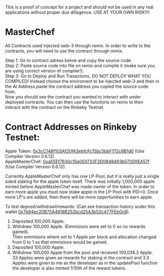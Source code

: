 This is a proof of concept for a project and should not be used in any real applications without proper due dillagence.
USE AT YOUR OWN RISK!!!!

# MasterChef
All Contracts used injected web-3 through remix. In order to write to the contracts, you will need to use the contract through remix.

Step 1: Go to contract adress below and copy the source code.  
Step 2: Paste source code into file on remix and compile it (make sure you are using correct version of compiler!).  
Step 3: Go to Deploy and Run Trasactions, DO NOT DEPLOY WHAT YOU COMPILED! Instead choose the enviroment to be injected web-3 and then in
the At Address paste the contract address you copied the source code from.  
Now you should see the contract you wanted to interact with under deployed contracts. You can then use the functions on remix to then interact with the contract on the Rinkeby Testnet.  

# Contract Addresses on Rinkeby Testnet:  
Apple Token: [0x3cC148f103Af20f43ebfcFc15bc5bbF172c6B1d0](https://rinkeby.etherscan.io/address/0x3cc148f103af20f43ebfcfc15bc5bbf172c6b1d0) (Use Compiler Version 0.6.12)  
AppleMasterChef: [0xa55Ef7630c19a050733F2D0848493b07300EA57f](https://rinkeby.etherscan.io/address/0xa55ef7630c19a050733f2d0848493b07300ea57f) (Use Compiler Version 0.6.12). 

Currently AppleMasterChef only has one LP-Pool, but it is really just a single sided staking for the apple token itself. There was initially 1,000,000 apple minted before AppleMasterChef was made owner of the token. In order to earn more apple you must now stake apple in the LP-Pool with PID=0. Once more LP's are added, then there will be more opportunities to earn apple.  

To test deposit/withdrawl/rewards: (Can see transaction history under this wallet [0x7b94ec20B75A4818B252bcd25A3b52c477FEb0c6](https://rinkeby.etherscan.io/address/0x7b94ec20b75a4818b252bcd25a3b52c477feb0c6)). 
1. Deposited 100,000 Apple.
2. Withdrew 100,000 Apple. (Emmisions were set to 0 so no rewards gained).  
Then emmisions where set to 1 Apple per block and allocation changed from 0 to 1 so that emmisions would be gained.  
1. Deposited 100,000 Apple.  
2. Withdrew 100,000 Apple from the pool and recieved 100,036.3 Apple.  
33 Apples were given as rewards for staking in the contract and 3.3 Apples were given to me as the developer as in the updatePool function the developer is also minted 1/10th of the reward tokens.
